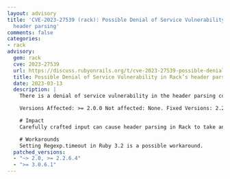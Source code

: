 ```yaml
---
layout: advisory
title: 'CVE-2023-27539 (rack): Possible Denial of Service Vulnerability in Rack’s
  header parsing'
comments: false
categories:
- rack
advisory:
  gem: rack
  cve: 2023-27539
  url: https://discuss.rubyonrails.org/t/cve-2023-27539-possible-denial-of-service-vulnerability-in-racks-header-parsing/82466
  title: Possible Denial of Service Vulnerability in Rack’s header parsing
  date: 2023-03-13
  description: |
    There is a denial of service vulnerability in the header parsing component of Rack. This vulnerability has been assigned the CVE identifier CVE-2023-27539.

    Versions Affected: >= 2.0.0 Not affected: None. Fixed Versions: 2.2.6.4, 3.0.6.1

    # Impact
    Carefully crafted input can cause header parsing in Rack to take an unexpected amount of time, possibly resulting in a denial of service attack vector. Any applications that parse headers using Rack (virtually all Rails applications) are impacted.

    # Workarounds
    Setting Regexp.timeout in Ruby 3.2 is a possible workaround.
  patched_versions:
  - "~> 2.0, >= 2.2.6.4"
  - ">= 3.0.6.1"
---
```

